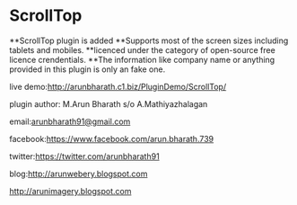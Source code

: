 # ScrollTop

**ScrollTop plugin is added **Supports most of the screen sizes including tablets and mobiles. **licenced under the category of open-source free licence crendentials. **The information like company name or anything provided in this plugin is only an fake one.

live demo:http://arunbharath.c1.biz/PluginDemo/ScrollTop/

plugin author: M.Arun Bharath s/o A.Mathiyazhalagan

email:arunbharath91@gmail.com

facebook:https://www.facebook.com/arun.bharath.739

twitter:https://twitter.com/arunbharath91

blog:http://arunwebery.blogspot.com

http://arunimagery.blogspot.com
